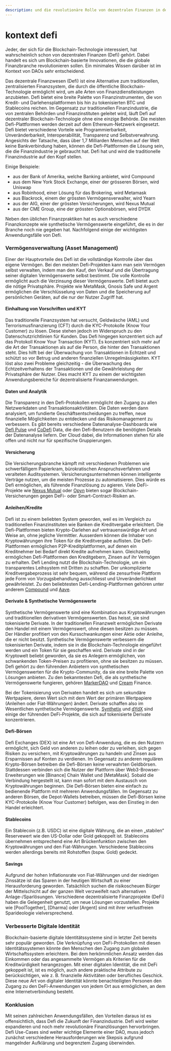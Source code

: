 ```yaml
---
description: und die revolutionäre Rolle von dezentralen Finanzen in der Blockchain-Welt
---
```


# kontext defi

Jeder, der sich für die Blockchain-Technologie interessiert, hat wahrscheinlich schon von dezentralen Finanzen (Defi) gehört. Dabei handelt es sich um Blockchain-basierte Innovationen, die die globale Finanzbranche revolutionieren sollen. Ein minimales Wissen darüber ist im Kontext von DAOs sehr entscheidend.

Das dezentrale Finanzwesen (Defi) ist eine Alternative zum traditionellen, zentralisierten Finanzsystem, die durch die öffentliche Blockchain-Technologie ermöglicht wird, um alle Arten von Finanzdienstleistungen anzubieten. Defi bietet eine breite Palette von Finanzinstrumenten, die von Kredit- und Darlehensplattformen bis hin zu tokenisierten BTC und Stablecoins reichen. Im Gegensatz zur traditionellen Finanzindustrie, die von zentralen Behörden und Finanzinstituten geleitet wird, läuft Defi auf dezentraler Blockchain-Technologie ohne eine einzige Behörde. Die meisten Defi-Plattformen werden derzeit auf dem Ethereum-Netzwerk eingesetzt. Defi bietet verschiedene Vorteile wie Programmierbarkeit, Unveränderbarkeit, Interoperabilität, Transparenz und Selbstverwahrung. Angesichts der Tatsache, dass über 1,7 Milliarden Menschen auf der Welt keine Bankverbindung haben, können die Defi-Plattformen die Lösung sein, die die Finanzindustrie je gebraucht hat. Defi hat und wird die traditionelle Finanzindustrie auf den Kopf stellen.

Einige Beispiele:

* aus der Bank of Amerika, welche Banking anbietet, wird Compound
* aus dem New York Stock Exchange, einer der grösseren Börsen, wird Uniswap
* aus Robinhood, einer Lösung für das Brokering, wird Metamask
* aus Blackrock, einem der grössten Vermögensverwalter, wird Yearn
* aus der AIG, einer der grössten Versicherungen, wird Nexus Mutual
* aus der CME Group, eine der grössten Optionsbörsen, wird DYDX

Neben den üblichen Finanzpraktiken hat es auch verschiedene Finanzkonzepte wie synthetische Vermögenswerte eingeführt, die es in der Branche noch nie gegeben hat. Nachfolgend einige der wichtigsten Anwendungsfälle von Defi.

### Vermögensverwaltung (Asset Management)

Einer der Hauptvorteile des Defi ist die vollständige Kontrolle über das eigene Vermögen. Bei den meisten Defi-Projekten kann man sein Vermögen selbst verwalten, indem man den Kauf, den Verkauf und die Übertragung seiner digitalen Vermögenswerte selbst bestimmt. Die volle Kontrolle ermöglicht auch die Verzinsung dieser Vermögenswerte. Defi bietet auch die nötige Privatsphäre. Projekte wie MetaMask, Gnosis Safe und Argent ermöglichen die Verschlüsselung von Daten und die Speicherung auf persönlichen Geräten, auf die nur der Nutzer Zugriff hat.

#### Einhaltung von Vorschriften und KYT

Das traditionelle Finanzsystem hat versucht, Geldwäsche (AML) und Terrorismusfinanzierung (CFT) durch die KYC-Protokolle (Know Your Customer) zu lösen. Diese stehen jedoch im Widerspruch zu den Datenschutzrichtlinien für Kunden. Das Defi hingegen konzentriert sich auf das Protokoll Know Your Transaction (KYT). Es konzentriert sich mehr auf die Art der Transaktionen als auf die Person, die hinter den Transaktionen steht. Dies hilft bei der Überwachung von Transaktionen in Echtzeit und schützt so vor Betrug und anderen finanziellen Unregelmässigkeiten. KYT löst also zwei Probleme gleichzeitig - die Überwachung des Echtzeitverhaltens der Transaktionen und die Gewährleistung der Privatsphäre der Nutzer. Dies macht KYT zu einem der wichtigsten Anwendungsbereiche für dezentralisierte Finanzanwendungen.

#### Daten und Analytik

Die Transparenz in den Defi-Protokollen ermöglicht den Zugang zu allen Netzwerkdaten und Transaktionsaktivitäten. Die Daten werden dann analysiert, um fundierte Geschäftsentscheidungen zu treffen, neue finanzielle Möglichkeiten zu entdecken und das Risikomanagement zu verbessern. Es gibt bereits verschiedene Datenanalyse-Dashboards wie [Defi Pulse](https://daominds.io/extdefipulse) und [CoDefi](https://daominds.io/extcodefi) Data, die den Defi-Benutzern die benötigten Details der Datenanalyse liefern. Der Cloud dabei, die Informationen stehen für alle offen und nicht nur für spezifische Gruppierungen.

#### Versicherung

Die Versicherungsbranche kämpft mit verschiedenen Problemen wie schwerfälligem Papierkram, bürokratischen Anspruchsverfahren und veralteten Auditsystemen. Versicherungsunternehmen können intelligente Verträge nutzen, um die meisten Prozesse zu automatisieren. Dies würde es Defi ermöglichen, als führende Finanzlösung zu agieren. Viele DeFi-Projekte wie [Nexus Mutual](https://daominds.io/extnexusmutual) oder [Opyn](https://daominds.io/extopyn) bieten sogar Blockchain-Versicherungen gegen DeFi- oder Smart-Contract-Risiken an.

#### Anleihen/Kredite

Defi ist zu einem beliebten System geworden, weil es im Vergleich zu traditionellen Finanzinstituten wie Banken die Kreditvergabe erleichtert. Die Defi-Plattformen bieten Krypto-Darlehen auf vertrauenswürdige Art und Weise an, ohne jegliche Vermittler. Ausserdem können die Inhaber von Kryptowährungen ihre Token für die Kreditvergabe auflisten. Die Defi-Plattformen ermöglichen P2P-Kreditplattformen, auf denen ein Kreditnehmer bei Bedarf direkt Kredite aufnehmen kann. Gleichzeitig ermöglichen Defi-Plattformen den Kreditgebern, Zinsen auf ihr Vermögen zu erhalten. Defi Lending nutzt die Blockchain-Technologie, um ein transparentes Leihsystem mit Dritten zu schaffen. Der unkomplizierte Kreditvergabeprozess ist sehr bequem, während die zensurfreie Plattform jede Form von Vorzugsbehandlung ausschliesst und Unveränderlichkeit gewährleistet. Zu den beliebtesten Defi-Lending-Plattformen gehören unter anderem [Compound](https://daominds.io/extcompound) und [Aave](https://daominds.io/extaave).

#### Derivate & Synthetische Vermögenswerte

Synthetische Vermögenswerte sind eine Kombination aus Kryptowährungen und traditionellen derivativen Vermögenswerten. Das heisst, sie sind tokenisierte Derivate. In der traditionellen Finanzwelt ermöglichen Derivate den Handel mit einem Vermögenswert, ohne diesen besitzen zu müssen. Der Händler profitiert von den Kursschwankungen einer Aktie oder Anleihe, die er nicht besitzt. Synthetische Vermögenswerte verbessern die tokenisierten Derivate, indem sie in die Blockchain-Technologie eingeführt werden und ein Token für sie geschaffen wird. Derivate sind in der Kryptowelt beliebt geworden, da sie es Anlegern ermöglichen, von schwankenden Token-Preisen zu profitieren, ohne sie besitzen zu müssen. Defi gehört zu den führenden Anbietern von synthetischen Vermögenswerten für die Krypto-Community, da sie eine breite Palette von Lösungen anbieten. Zu den bekanntesten Defi, die als synthetische Vermögenswerte fungieren, gehören [MarkerDAO](https://daominds.io/extmakerdao) und [Cream](https://daominds.io/extcreamfinance) Finance.

Bei der Tokenisierung von Derivaten handelt es sich um sekundäre Wertpapiere, deren Wert sich mit dem Wert der primären Wertpapiere (Anleihen oder Fiat-Währungen) ändert. Derivate schaffen also im Wesentlichen synthetische Vermögenswerte. [Synthetix](https://daominds.io/extsynthetix) und [dYdX](https://daominds.io/extdydx) sind einige der führenden DeFi-Projekte, die sich auf tokenisierte Derivate konzentrieren.

#### Defi-Börsen

Defi Exchanges (DEX) ist eine Art von Defi-Anwendung, die es den Nutzern ermöglicht, sich Geld von anderen zu leihen oder zu verleihen, sich gegen Risiken zu versichern, mit Kryptowährungen zu handeln und Zinsen aus Ersparnissen auf Konten zu verdienen. Im Gegensatz zu anderen regulären Krypto-Börsen betreiben die Defi-Börsen keine verwahrten Geldbörsen. Stattdessen verbinden sich die Nutzer der Plattform über Web3-Browser-Erweiterungen wie \[Binance] Chain Wallet und \[MetaMask]. Sobald die Verbindung hergestellt ist, kann man sofort mit dem Austausch von Kryptowährungen beginnen. Die Defi-Börsen bieten eine einfach zu bedienende Plattform mit mehreren Anwendungsfällen. Im Gegensatz zu anderen Börsen, die Depot-Wallets betreiben, müssen die Defi-Börsen keine KYC-Protokolle (Know Your Customer) befolgen, was den Einstieg in den Handel erleichtert.

#### Stablecoins

Ein Stablecoin (z.B. USDC) ist eine digitale Währung, die an einen „stabilen“ Reservewert wie den US-Dollar oder Gold gekoppelt ist. Stablecoins übernehmen entsprechend eine Art Brückenfunktion zwischen den Kryptowährungen und den Fiat-Währungen. Verschiedene Stablecoins werden allerdings bereits mit Rohstoffen (bspw. Gold) gedeckt.

#### Savings

Aufgrund der hohen Inflationsrate von Fiat-Währungen und der niedrigen Zinssätze ist das Sparen in der heutigen Wirtschaft zu einer Herausforderung geworden. Tatsächlich suchen die risikoscheuen Bürger der Mittelschicht auf der ganzen Welt verzweifelt nach alternativen Anlage-/Sparlösungen. Verschiedene dezentralisierte Finanzprojekte (DeFi) haben die Gelegenheit genutzt, um neue Lösungen vorzustellen. Projekte wie \[PoolTogether], \[Dharma] oder \[Argent] sind mit ihrer verlustfreien Sparideologie vielversprechend.

### Verbesserte Digitale Identität

Blockchain-basierte digitale Identitätssysteme sind in letzter Zeit bereits sehr populär geworden. Die Verknüpfung von DeFi-Protokollen mit diesen Identitätssystemen könnte den Menschen den Zugang zum globalen Wirtschaftssystem erleichtern. Bei dem herkömmlichen Ansatz werden das Einkommen oder das angesammelte Vermögen als Kriterien für die Kreditwürdigkeit herangezogen. Mit einer digitalen Identität, die mit DeFi gekoppelt ist, ist es möglich, auch andere praktische Attribute zu berücksichtigen, wie z. B. finanzielle Aktivitäten oder berufliches Geschick. Diese neue Art von digitaler Identität könnte benachteiligten Personen den Zugang zu den DeFi-Anwendungen von jedem Ort aus ermöglichen, an dem eine Internetverbindung besteht.

### Konklusion

Mit seinen zahlreichen Anwendungsfällen, den Vorteilen daraus ist es offensichtlich, dass Defi die Zukunft der Finanzindustrie. Defi wird weiter expandieren und noch mehr revolutionäre Finanzlösungen hervorbringen. Defi Use-Cases sind weiter wichtige Elemente einer DAO, muss jedoch zunächst verschiedene Herausforderungen wie Skepsis aufgrund mangelnder Aufklärung und begrenztem Zugang überwinden.
